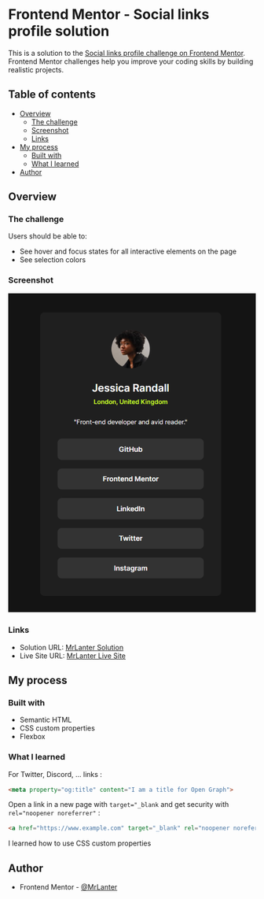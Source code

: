 # Frontend Mentor - Social links profile solution

This is a solution to the [Social links profile challenge on Frontend Mentor](https://www.frontendmentor.io/challenges/social-links-profile-UG32l9m6dQ). Frontend Mentor challenges help you improve your coding skills by building realistic projects. 

## Table of contents

- [Overview](#overview)
  - [The challenge](#the-challenge)
  - [Screenshot](#screenshot)
  - [Links](#links)
- [My process](#my-process)
  - [Built with](#built-with)
  - [What I learned](#what-i-learned)
- [Author](#author)

## Overview

### The challenge

Users should be able to:

- See hover and focus states for all interactive elements on the page
- See selection colors

### Screenshot

![](./final-view.png)

### Links

- Solution URL: [MrLanter Solution](https://www.frontendmentor.io/solutions/simple-page-using-semantic-responsive-meta-and-flexbox-YRrkEHayjL)
- Live Site URL: [MrLanter Live Site](https://mrlanter.github.io/social-links-frontend-mentor/)

## My process

### Built with

- Semantic HTML
- CSS custom properties
- Flexbox

### What I learned

For Twitter, Discord, ... links :
```html
<meta property="og:title" content="I am a title for Open Graph">
```

Open a link in a new page with `target="_blank` and get security with `rel="noopener noreferrer"` :
```html
<a href="https://www.example.com" target="_blank" rel="noopener noreferrer">
```

I learned how to use CSS custom properties

## Author

- Frontend Mentor - [@MrLanter](https://www.frontendmentor.io/profile/MrLanter)
